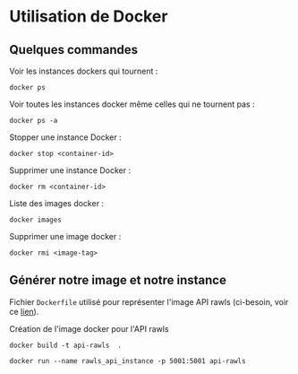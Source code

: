 # Utilisation de Docker

## Quelques commandes

Voir les instances dockers qui tournent :
```
docker ps
```

Voir toutes les instances docker même celles qui ne tournent pas : 
```
docker ps -a
```

Stopper une instance Docker :
```
docker stop <container-id>
```

Supprimer une instance Docker :
```
docker rm <container-id>
```

Liste des images docker :
```
docker images
```

Supprimer une image docker :
```
docker rmi <image-tag>
```


## Générer notre image et notre instance

Fichier `Dockerfile` utilisé pour représenter l'image API rawls (ci-besoin, voir ce [lien](https://docs.docker.com/language/python/build-images/)).

Création de l'image docker pour l'API rawls
```
docker build -t api-rawls  .
```

```
docker run --name rawls_api_instance -p 5001:5001 api-rawls
```